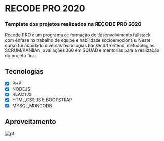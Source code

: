 # RECODE PRO 2020

### Template dos projetos realizados na RECODE PRO 2020 

Recode PRO é um programa de formação de desenvolvimento fullstack com ênfase no trabalho de equipe e habilidade socioemocionais. Neste curso foi abordado diversas tecnologias backend/frontend, metodologias SCRUM/KANBAN, avaliações 360 em SQUAD e mentorias para a realização do projeto final.


## Tecnologias  

- [x] PHP
- [x] NODEJS 
- [x] REACTJS
- [x] HTML,CSS,JS E BOOTSTRAP
- [x] MYSQL,MONGODB 

## Aproveitamento 

![p1](https://user-images.githubusercontent.com/61328786/121750637-26117f80-cae3-11eb-8c60-2ca28061eeeb.png)





